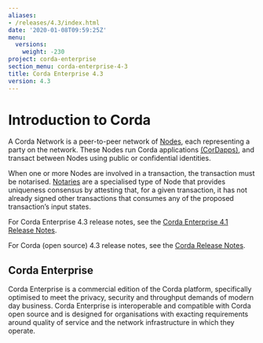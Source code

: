 ```yaml
---
aliases:
- /releases/4.3/index.html
date: '2020-01-08T09:59:25Z'
menu:
  versions:
    weight: -230
project: corda-enterprise
section_menu: corda-enterprise-4-3
title: Corda Enterprise 4.3
version: 4.3
---
```



# Introduction to Corda

A Corda Network is a peer-to-peer network of [Nodes](corda-nodes-index.md), each representing a party on the network.
These Nodes run Corda applications [(CorDapps)](building-a-cordapp-index.md), and transact between Nodes using public or
confidential identities.

When one or more Nodes are involved in a transaction, the transaction must be notarised. [Notaries](running-a-notary.md) are a specialised type
of Node that provides uniqueness consensus by attesting that, for a given transaction, it has not already signed other
transactions that consumes any of the proposed transaction’s input states.

For Corda Enterprise 4.3 release notes, see the [Corda Enterprise 4.1 Release Notes](release-notes-enterprise.md).

For Corda (open source) 4.3 release notes, see the [Corda Release Notes](../../corda-os/4.3/release-notes.md).

## Corda Enterprise

Corda Enterprise is a commercial edition of the Corda platform, specifically optimised to meet the privacy, security and
throughput demands of modern day business. Corda Enterprise is interoperable and compatible with Corda open source and
is designed for organisations with exacting requirements around quality of service and the network infrastructure in
which they operate.

